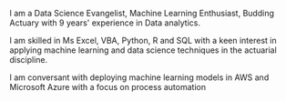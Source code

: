 I am a Data Science Evangelist, Machine Learning Enthusiast, Budding Actuary with 9 years' experience in Data analytics.  

I am skilled in Ms Excel, VBA, Python, R and SQL with a keen interest in applying machine learning and data science techniques in the actuarial discipline.  

I am conversant with deploying machine learning models in AWS and Microsoft Azure with a focus on process automation
